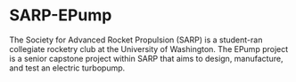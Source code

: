 # SARP-EPump
The Society for Advanced Rocket Propulsion (SARP) is a student-ran collegiate rocketry club at the University of Washington. The EPump project is a senior capstone project within SARP that aims to design, manufacture, and test an electric turbopump.
